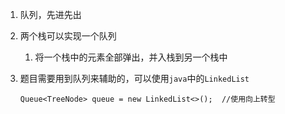 1. 队列，先进先出

2. 两个栈可以实现一个队列
   
   1. 将一个栈中的元素全部弹出，并入栈到另一个栈中
   
3. 题目需要用到队列来辅助的，可以使用`java`中的`LinkedList`

   ```
   Queue<TreeNode> queue = new LinkedList<>();	//使用向上转型
   ```

   

